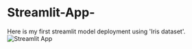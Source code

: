 # Streamlit-App-
Here is my first streamlit model deployment using 'Iris dataset'.
![Streamlit App](http://192.168.1.100:8501/)
